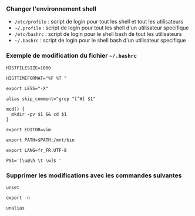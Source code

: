 ### Changer l'environnement shell 
- ```/etc/profile``` : script de login pour tout les shell et tout les utilisateurs 
- ```~/.profile``` : script de login pour tout les shell d'un utilisateur specifique 
- ```/etc/bashrc``` : script de login pour le shell bash de tout les utilisateurs 
- ```~/.bashrc``` : script de login pour le shell bash d'un utilisateur specifique

### Exemple de modification du fichier ```~/.bashrc```
```
HISTFILESIZE=1000

HISTTIMEFORMAT="%F %T "

export LESS="-X"

alias skip_comment="grep ^[^#] $1"

mcd() {
  mkdir -pv $1 && cd $1
}

export EDITOR=vim

export PATH=$PATH:/mnt/bin

export LANG=fr_FR.UTF-8

PS1='[\u@\h \t \w]$ '
```
### Supprimer les modifications avec les commandes suivantes 
```
unset
```
```
export -n 
```
```
unalias
```
